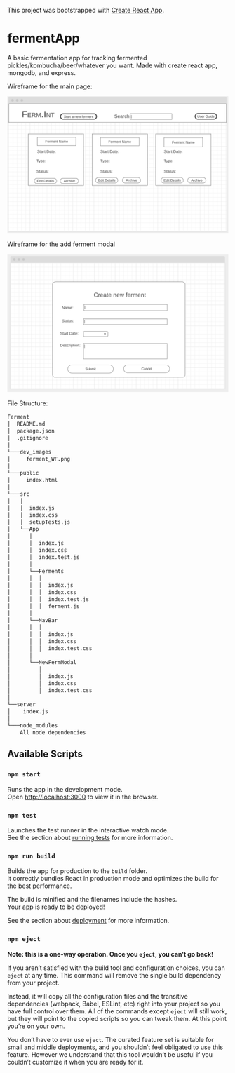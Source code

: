 This project was bootstrapped with [Create React App](https://github.com/facebook/create-react-app).

# fermentApp

A basic fermentation app for tracking fermented pickles/kombucha/beer/whatever you want. Made with create react app, mongodb, and express.

Wireframe for the main page:

![Main page wireframe](dev_images/ferment_WF.png)

Wireframe for the add ferment modal

![Add ferment modal wireframe](dev_images/WireFrameModal.png)

File Structure:

```›
Ferment
│  README.md
│  package.json
│  .gitignore
│
└───dev_images
│     ferment_WF.png
│
└───public
│     index.html
│
└───src
│   │
│   │  index.js
│   │  index.css
│   │  setupTests.js
│   └──App
│      │
│      │  index.js
│      │  index.css
│      │  index.test.js
│      │
│      └──Ferments
│      │  │
│      │  │  index.js
│      │  │  index.css
│      │  │  index.test.js
│      │  │  ferment.js
│      │
│      └──NavBar
│      │  │
│      │  │  index.js
│      │  │  index.css
│      │  │  index.test.css
│      │
│      └──NewFermModal
│         │
│         │  index.js
│         │  index.css
│         │  index.test.css
│
└──server
│    index.js
│
└───node_modules
    All node dependencies
```

## Available Scripts

### `npm start`

Runs the app in the development mode.<br />
Open [http://localhost:3000](http://localhost:3000) to view it in the browser.

### `npm test`

Launches the test runner in the interactive watch mode.<br />
See the section about [running tests](https://facebook.github.io/create-react-app/docs/running-tests) for more information.

### `npm run build`

Builds the app for production to the `build` folder.<br />
It correctly bundles React in production mode and optimizes the build for the best performance.

The build is minified and the filenames include the hashes.<br />
Your app is ready to be deployed!

See the section about [deployment](https://facebook.github.io/create-react-app/docs/deployment) for more information.

### `npm eject`

**Note: this is a one-way operation. Once you `eject`, you can’t go back!**

If you aren’t satisfied with the build tool and configuration choices, you can `eject` at any time. This command will remove the single build dependency from your project.

Instead, it will copy all the configuration files and the transitive dependencies (webpack, Babel, ESLint, etc) right into your project so you have full control over them. All of the commands except `eject` will still work, but they will point to the copied scripts so you can tweak them. At this point you’re on your own.

You don’t have to ever use `eject`. The curated feature set is suitable for small and middle deployments, and you shouldn’t feel obligated to use this feature. However we understand that this tool wouldn’t be useful if you couldn’t customize it when you are ready for it.
